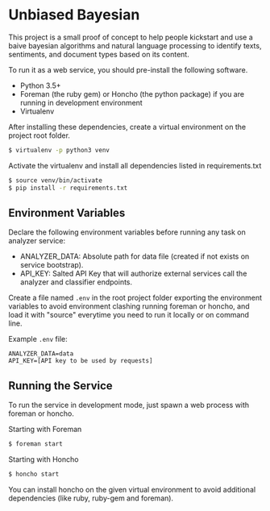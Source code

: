 # Unbiased Bayesian
This project is a small proof of concept to help people kickstart and use 
a baive bayesian algorithms and natural language processing to identify
texts, sentiments, and document types based on its content.

To run it as a web service, you should pre-install the following software.

- Python 3.5+
- Foreman (the ruby gem) or Honcho (the python package) if you are running in development environment
- Virtualenv

After installing these dependencies, create a virtual environment on the project root folder.

```bash
$ virtualenv -p python3 venv
```

Activate the virtualenv and install all dependencies listed in requirements.txt

```bash
$ source venv/bin/activate
$ pip install -r requirements.txt
```

## Environment Variables

Declare the following environment variables before running any task on analyzer service:

- ANALYZER_DATA: Absolute path for data file (created if not exists on service bootstrap).
- API_KEY: Salted API Key that will authorize external services call the analyzer and classifier endpoints.

Create a file named `.env` in the root project folder exporting the environment variables to avoid
environment clashing running foreman or honcho, and load it with "source" everytime you need to
run it locally or on command line.

Example `.env` file:

```
ANALYZER_DATA=data
API_KEY=[API key to be used by requests]
```

## Running the Service

To run the service in development mode, just spawn a web process with foreman or honcho.

Starting with Foreman

```bash
$ foreman start
```

Starting with Honcho
```bash
$ honcho start
```
You can install honcho on the given virtual environment to avoid additional dependencies (like ruby, ruby-gem and foreman).

